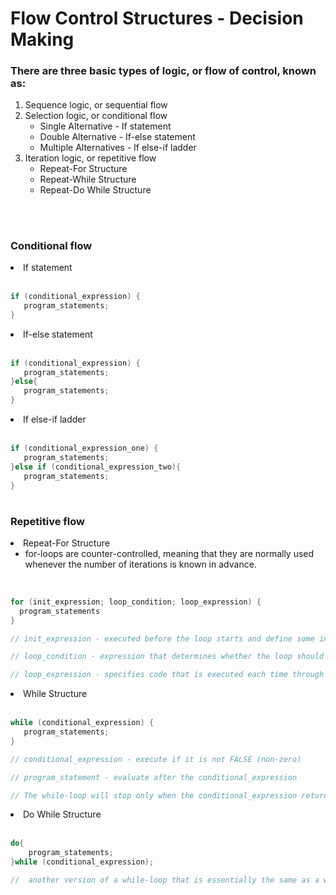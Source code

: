 # Flow Control Structures - Decision Making  

### There are three basic types of logic, or flow of control, known as:
<ol>
<li> Sequence logic, or sequential flow</li>
<li>Selection logic, or conditional flow
<ul>
<li>Single Alternative - If statement</li>
<li>Double Alternative - If-else statement</li>
<li>Multiple Alternatives - If else-if ladder</li>
</ul>
</li>
<li>Iteration logic, or repetitive flow
<ul>
<li>Repeat-For Structure</li>
<li>Repeat-While Structure</li>
<li>Repeat-Do While Structure</li>
</ul>
</li>
</ol>
<br>

#
### Conditional flow

<li>If statement  

</li>
<br> 

~~~c
if (conditional_expression) {
   program_statements;
}
~~~
<li>If-else statement  

</li>
<br> 

~~~c
if (conditional_expression) {
   program_statements;
}else{
   program_statements; 
}
~~~
<li>If else-if ladder  

</li>
<br> 

~~~c
if (conditional_expression_one) {
   program_statements;
}else if (conditional_expression_two){
   program_statements; 
}
~~~
#
### Repetitive flow

<li>Repeat-For Structure  
<ul>
<li>for-loops are counter-controlled, meaning that they are normally used whenever the number of iterations is known in advance.</li>
</li>
</ul>
<br> 

~~~c
for (init_expression; loop_condition; loop_expression) {
  program_statements
}

// init_expression - executed before the loop starts and define some initial value that will change each time through the loop

// loop_condition - expression that determines whether the loop should continue, or stop

// loop_expression - specifies code that is executed each time through the loop, after the body of the loop is executed.
~~~
<li>While Structure

</li>
<br> 

~~~c
while (conditional_expression) {
   program_statements;
}

// conditional_expression - execute if it is not FALSE (non-zero)

// program_statement - evaluate after the conditional_expression

// The while-loop will stop only when the conditional_expression returns zero
~~~
<li>Do While Structure  

</li>
<br> 

~~~c
do{
    program_statements;
}while (conditional_expression);

//  another version of a while-loop that is essentially the same as a while-loop, but it reverses the order of the program_statement and conditional_expression
~~~
